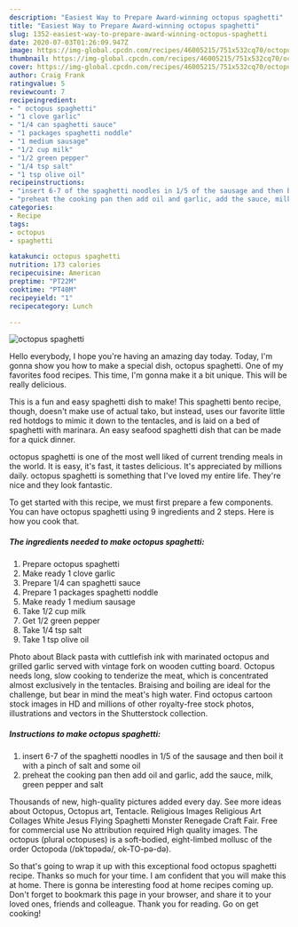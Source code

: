 ```yaml
---
description: "Easiest Way to Prepare Award-winning octopus spaghetti"
title: "Easiest Way to Prepare Award-winning octopus spaghetti"
slug: 1352-easiest-way-to-prepare-award-winning-octopus-spaghetti
date: 2020-07-03T01:26:09.947Z
image: https://img-global.cpcdn.com/recipes/46005215/751x532cq70/octopus-spaghetti-recipe-main-photo.jpg
thumbnail: https://img-global.cpcdn.com/recipes/46005215/751x532cq70/octopus-spaghetti-recipe-main-photo.jpg
cover: https://img-global.cpcdn.com/recipes/46005215/751x532cq70/octopus-spaghetti-recipe-main-photo.jpg
author: Craig Frank
ratingvalue: 5
reviewcount: 7
recipeingredient:
- " octopus spaghetti"
- "1 clove garlic"
- "1/4 can spaghetti sauce"
- "1 packages spaghetti noddle"
- "1 medium sausage"
- "1/2 cup milk"
- "1/2 green pepper"
- "1/4 tsp salt"
- "1 tsp olive oil"
recipeinstructions:
- "insert 6-7 of the spaghetti noodles in 1/5 of the sausage and then boil it with a pinch of salt and some oil"
- "preheat the cooking pan then add oil and garlic, add the sauce, milk, green pepper and salt"
categories:
- Recipe
tags:
- octopus
- spaghetti

katakunci: octopus spaghetti 
nutrition: 173 calories
recipecuisine: American
preptime: "PT22M"
cooktime: "PT40M"
recipeyield: "1"
recipecategory: Lunch

---
```



![octopus spaghetti](https://img-global.cpcdn.com/recipes/46005215/751x532cq70/octopus-spaghetti-recipe-main-photo.jpg)

Hello everybody, I hope you're having an amazing day today. Today, I'm gonna show you how to make a special dish, octopus spaghetti. One of my favorites food recipes. This time, I'm gonna make it a bit unique. This will be really delicious.

This is a fun and easy spaghetti dish to make! This spaghetti bento recipe, though, doesn&#39;t make use of actual tako, but instead, uses our favorite little red hotdogs to mimic it down to the tentacles, and is laid on a bed of spaghetti with marinara. An easy seafood spaghetti dish that can be made for a quick dinner.

octopus spaghetti is one of the most well liked of current trending meals in the world. It is easy, it's fast, it tastes delicious. It's appreciated by millions daily. octopus spaghetti is something that I've loved my entire life. They're nice and they look fantastic.


To get started with this recipe, we must first prepare a few components. You can have octopus spaghetti using 9 ingredients and 2 steps. Here is how you cook that.

<!--inarticleads1-->

##### The ingredients needed to make octopus spaghetti:

1. Prepare  octopus spaghetti
1. Make ready 1 clove garlic
1. Prepare 1/4 can spaghetti sauce
1. Prepare 1 packages spaghetti noddle
1. Make ready 1 medium sausage
1. Take 1/2 cup milk
1. Get 1/2 green pepper
1. Take 1/4 tsp salt
1. Take 1 tsp olive oil


Photo about Black pasta with cuttlefish ink with marinated octopus and grilled garlic served with vintage fork on wooden cutting board. Octopus needs long, slow cooking to tenderize the meat, which is concentrated almost exclusively in the tentacles. Braising and boiling are ideal for the challenge, but bear in mind the meat&#39;s high water. Find octopus cartoon stock images in HD and millions of other royalty-free stock photos, illustrations and vectors in the Shutterstock collection. 

<!--inarticleads2-->

##### Instructions to make octopus spaghetti:

1. insert 6-7 of the spaghetti noodles in 1/5 of the sausage and then boil it with a pinch of salt and some oil
1. preheat the cooking pan then add oil and garlic, add the sauce, milk, green pepper and salt


Thousands of new, high-quality pictures added every day. See more ideas about Octopus, Octopus art, Tentacle. Religious Images Religious Art Collages White Jesus Flying Spaghetti Monster Renegade Craft Fair. Free for commercial use No attribution required High quality images. The octopus (plural octopuses) is a soft-bodied, eight-limbed mollusc of the order Octopoda (/ɒkˈtɒpədə/, ok-TO-pə-də). 

So that's going to wrap it up with this exceptional food octopus spaghetti recipe. Thanks so much for your time. I am confident that you will make this at home. There is gonna be interesting food at home recipes coming up. Don't forget to bookmark this page in your browser, and share it to your loved ones, friends and colleague. Thank you for reading. Go on get cooking!
